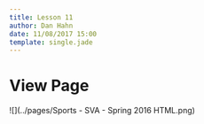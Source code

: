 ```yaml
---
title: Lesson 11
author: Dan Hahn
date: 11/08/2017 15:00
template: single.jade
---
```


# View Page

![](../pages/Sports - SVA - Spring 2016 HTML.png)
